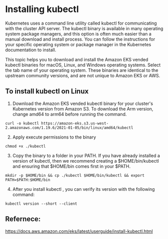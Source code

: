 # Installing kubectl

Kubernetes uses a command line utility called kubectl for communicating with the cluster API server. The kubectl binary is available in many operating system package managers, and this option is often much easier than a manual download and install process. You can follow the instructions for your specific operating system or package manager in the Kubernetes documentation to install.

This topic helps you to download and install the Amazon EKS vended kubectl binaries for macOS, Linux, and Windows operating systems. Select the tab name of your operating system. These binaries are identical to the upstream community versions, and are not unique to Amazon EKS or AWS.

## To install kubectl on Linux

1. Download the Amazon EKS vended kubectl binary for your cluster's Kubernetes version from Amazon S3. To download the Arm version, change amd64 to arm64 before running the command.

```
curl -o kubectl https://amazon-eks.s3.us-west-2.amazonaws.com/1.19.6/2021-01-05/bin/linux/amd64/kubectl
```

2. Apply execute permissions to the binary

```
chmod +x ./kubectl
```

3. Copy the binary to a folder in your PATH. If you have already installed a version of kubectl, then we recommend creating a $HOME/bin/kubectl and ensuring that $HOME/bin comes first in your $PATH.

```
mkdir -p $HOME/bin && cp ./kubectl $HOME/bin/kubectl && export PATH=$PATH:$HOME/bin
```
4. After you install kubectl , you can verify its version with the following command:

```
kubectl version --short --client
```

## Refernece:

https://docs.aws.amazon.com/eks/latest/userguide/install-kubectl.html

